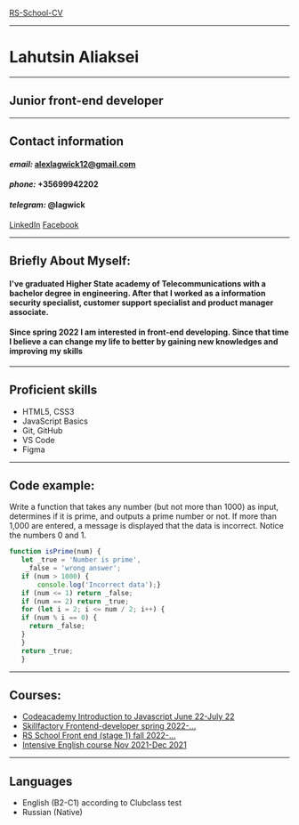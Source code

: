 [RS-School-CV](https://github.com/AlexLagson/rsschool-cv/)
___
# **Lahutsin Aliaksei**

___
## **Junior front-end developer**
___
  ## **Contact information**
  #### *email:* alexlagwick12@gmail.com
  #### *phone:* +35699942202
  #### *telegram:* @lagwick
  [LinkedIn](https://www.linkedin.com/in/aliaksei-lahutsin-95195783/)
  [Facebook](https://www.facebook.com/profile.php?id=100078013893259)
  ___
  ## **Briefly About Myself:**
  #### I've graduated Higher State academy of Telecommunications with a bachelor degree in engineering. After that I worked as a information security specialist, customer support specialist and product manager associate. 
  
  #### Since spring 2022 I am interested in front-end developing. Since that time I believe a can change my life to better by gaining new knowledges and improving my skills
___
## **Proficient skills**
* HTML5, CSS3
* JavaScript Basics
* Git, GitHub
* VS Code
* Figma
 ___
## **Code example:**
Write a function that takes any number (but not more than 1000) as input, determines if it is prime,
 and outputs a prime number or not. If more than 1,000 are entered, a message is displayed that the data is incorrect. Notice the numbers 0 and 1.
 ``` Javascript
function isPrime(num) {
    let _true = 'Number is prime',
     _false = 'wrong answer'; 
    if (num > 1000) {
        console.log('Incorrect data');}
    if (num <= 1) return _false;
    if (num == 2) return _true;
    for (let i = 2; i <= num / 2; i++) {
    if (num % i == 0) {
      return _false;
    }
    }
    return _true;
    }
 ```
 ___
 ## **Courses:**
 * [Codeacademy Introduction to Javascript June 22-July 22](https://codecademy.com/courses/introduction-to-javascript/)
* [Skillfactory Frontend-developer spring 2022-...](https://skillfactory.ru/frontend-razrabotchik)
* [RS School Front end (stage 1) fall 2022-...](https://rs.school/)
* [Intensive English course Nov 2021-Dec 2021](https://clubclass.com/)
___
## **Languages**
* English (B2-C1)
   according to Clubclass test 
* Russian (Native)   